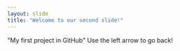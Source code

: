 ```yaml
---
layout: slide
title: "Welcome to our second slide!"
---
```

"My first project in GitHub"
Use the left arrow to go back!
